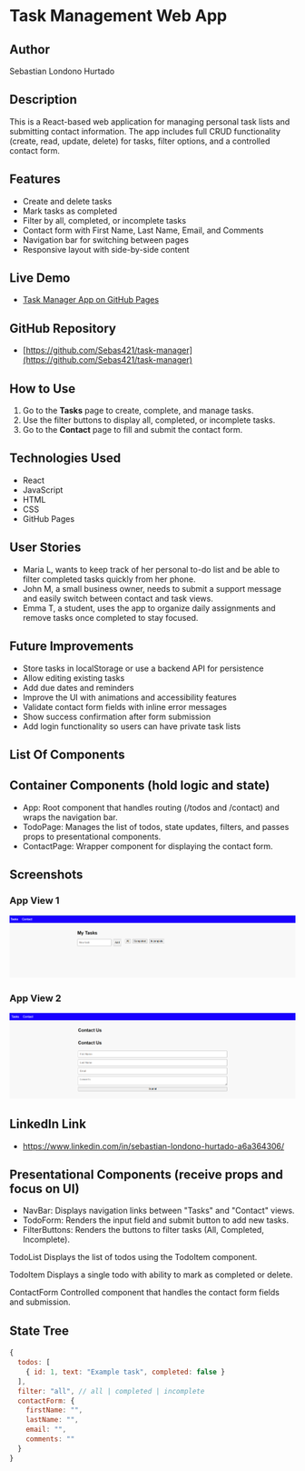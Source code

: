 # Task Management Web App

## Author
Sebastian Londono Hurtado

## Description
This is a React-based web application for managing personal task lists and submitting contact information. The app includes full CRUD functionality (create, read, update, delete) for tasks, filter options, and a controlled contact form.

## Features
- Create and delete tasks
- Mark tasks as completed
- Filter by all, completed, or incomplete tasks
- Contact form with First Name, Last Name, Email, and Comments
- Navigation bar for switching between pages
- Responsive layout with side-by-side content

## Live Demo
- [Task Manager App on GitHub Pages](https://sebas421.github.io/task-manager/#/todos)

## GitHub Repository
- [https://github.com/Sebas421/task-manager](https://github.com/Sebas421/task-manager)

## How to Use
1. Go to the **Tasks** page to create, complete, and manage tasks.
2. Use the filter buttons to display all, completed, or incomplete tasks.
3. Go to the **Contact** page to fill and submit the contact form.

## Technologies Used
- React
- JavaScript
- HTML
- CSS
- GitHub Pages

## User Stories

- Maria L, wants to keep track of her personal to-do list and be able to filter completed tasks quickly from her phone.
- John M, a small business owner, needs to submit a support message and easily switch between contact and task views.
- Emma T, a student, uses the app to organize daily assignments and remove tasks once completed to stay focused.

## Future Improvements

- Store tasks in localStorage or use a backend API for persistence
- Allow editing existing tasks
- Add due dates and reminders
- Improve the UI with animations and accessibility features
- Validate contact form fields with inline error messages
- Show success confirmation after form submission
- Add login functionality so users can have private task lists

## List Of Components

## Container Components (hold logic and state)

- App: Root component that handles routing (/todos and /contact) and wraps the navigation bar.
- TodoPage: Manages the list of todos, state updates, filters, and passes props to presentational components.
- ContactPage: Wrapper component for displaying the contact form.

## Screenshots

### App View 1
![Tasks View](./w1.png)

### App View 2
![Contact View](./w2.png)

## LinkedIn Link

- https://www.linkedin.com/in/sebastian-londono-hurtado-a6a364306/

## Presentational Components (receive props and focus on UI)

- NavBar: Displays navigation links between "Tasks" and "Contact" views.
- TodoForm: Renders the input field and submit button to add new tasks.
- FilterButtons: Renders the buttons to filter tasks (All, Completed, Incomplete).

TodoList
Displays the list of todos using the TodoItem component.

TodoItem
Displays a single todo with ability to mark as completed or delete.

ContactForm
Controlled component that handles the contact form fields and submission.
## State Tree

```js
{
  todos: [
    { id: 1, text: "Example task", completed: false }
  ],
  filter: "all", // all | completed | incomplete
  contactForm: {
    firstName: "",
    lastName: "",
    email: "",
    comments: ""
  }
}


